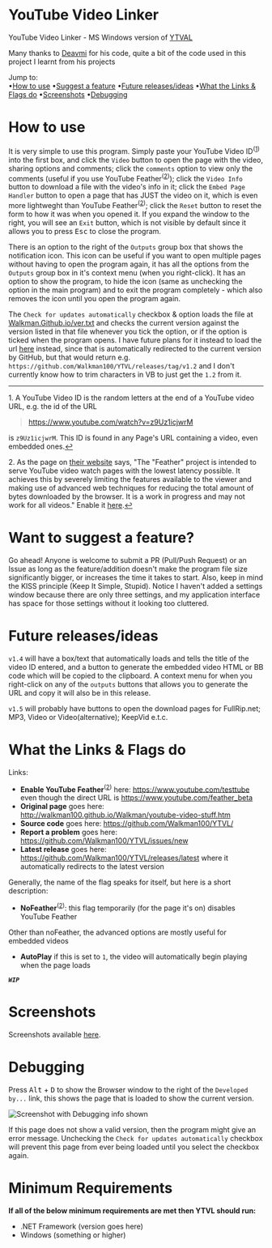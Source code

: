 ﻿YouTube Video Linker
====

YouTube Video Linker - MS Windows version of [YTVAL](http://walkman100.github.io/Walkman/youtube-video-stuff.htm)

Many thanks to [Deavmi](http://github.com/Deavmi) for his code, quite a bit of the code used in this project I learnt from his projects

Jump to:  
•<a href="#how-to-use">How to use</a> 
•<a href="#want-to-suggest-a-feature">Suggest a feature</a> 
•<a href="#future-releasesideas">Future releases/ideas</a> 
•<a href="#what-the-links--flags-do">What the Links & Flags do</a> 
•<a href="http://walkman100.github.io/Walkman/YTVL/">Screenshots</a> 
•<a href="#debugging">Debugging</a>

How to use
====
It is very simple to use this program. Simply paste your YouTube Video ID<sup>(<a href="#f-note-1" name="ref1" id="ref1">1</a>)</sup> into the first box, and click the `Video` button to open the page with the video, sharing options and comments; click the `comments` option to view only the comments (useful if you use YouTube Feather<sup>(<a href="#f-note-2" name="ref2" id="ref2">2</a>)</sup>); click the `Video Info` button to download a file with the video's info in it; click the `Embed Page Handler` button to open a page that has JUST the video on it, which is even more lightweght than YouTube Feather<sup>(<a href="#f-note-2" name="ref2" id="ref2">2</a>)</sup>; click the `Reset` button to reset the form to how it was  when you opened it. If you expand the window to the right, you will see an `Exit` button, which is not visible by default since it allows you to press <kbd>Esc</kbd> to close the program.

There is an option to the right of the `Outputs` group box that shows the notification icon. This icon can be useful if you want to open multiple pages without having to open the program again, it has all the options from the `Outputs` group box in it's context menu (when you right-click). It has an option to show the program, to hide the icon (same as unchecking the option in the main program) and to exit the program completely - which also removes the icon until you open the program again.

The `Check for updates automatically` checkbox & option loads the file at [Walkman.Github.io/ver.txt](http://walkman100.github.io/Walkman/YTVL/ver.txt) and checks the current version against the version listed in that file whenever you tick the option, or if the option is ticked when the program opens. I have future plans for it instead to load the url [here](http://github.com/Walkman100/YTVL/releases/latest) instead, since that is automatically redirected to the current version by GitHub, but that would return e.g. `https://github.com/Walkman100/YTVL/releases/tag/v1.2` and I don't currently know how to trim characters in VB to just get the `1.2` from it.
___
<a name="f-note-1" id="f-note-1">1</a>. A YouTube Video ID is the random letters at the end of a YouTube video URL, e.g. the id of the URL
> https://www.youtube.com/watch?v=z9Uz1icjwrM

is `z9Uz1icjwrM`. This ID is found in any Page's URL containing a video, even embedded ones.<a href="#ref1" title="Jump back to footnote 1 above.">↩</a>

<a name="f-note-2" id="f-note-2">2</a>. As the page on [their website](https://www.youtube.com/feather_beta) says, "The "Feather" project is intended to serve YouTube video watch pages with the lowest latency possible. It achieves this by severely limiting the features available to the viewer and making use of advanced web techniques for reducing the total amount of bytes downloaded by the browser. It is a work in progress and may not work for all videos." Enable it [here](https://www.youtube.com/feather_beta).<a href="#ref2" title="Jump back to footnote 2">↩</a>

Want to suggest a feature?
====
Go ahead! Anyone is welcome to submit a PR (Pull/Push Request) or an Issue as long as the feature/addition doesn't make the program file size significantly bigger, or increases the time it takes to start. Also, keep in mind the KISS principle (Keep It Simple, Stupid). Notice I haven't added a settings window because there are only three settings, and my application interface has space for those settings without it looking too cluttered.

Future releases/ideas
====
`v1.4` will have a box/text that automatically loads and tells the title of the video ID entered, and a button to generate the embedded video HTML or BB code which will be copied to the clipboard. A context menu for when you right-click on any of the `outputs` buttons that allows you to generate the URL and copy it will also be in this release.

`v1.5` will probably have buttons to open the download pages for FullRip.net; MP3, Video or Video(alternative); KeepVid e.t.c.

What the Links & Flags do
====
Links:
* **Enable YouTube Feather**<sup>(<a href="#f-note-2" name="ref2" id="ref2">2</a>)</sup> here: https://www.youtube.com/testtube even though the direct URL is https://www.youtube.com/feather_beta
* **Original page** goes here: http://walkman100.github.io/Walkman/youtube-video-stuff.htm
* **Source code** goes here: https://github.com/Walkman100/YTVL/
* **Report a problem** goes here: https://github.com/Walkman100/YTVL/issues/new
* **Latest release** goes here: https://github.com/Walkman100/YTVL/releases/latest where it automatically redirects to the latest version

Generally, the name of the flag speaks for itself, but here is a short description:
* **NoFeather**<sup>(<a href="#f-note-2" name="ref2" id="ref2">2</a>)</sup>: this flag temporarily (for the page it's on) disables YouTube Feather

Other than noFeather, the advanced options are mostly useful for embedded videos
* **AutoPlay** if this is set to `1`, the video will automatically begin playing when the page loads

***_<kbd>`WIP`</kbd>_***

Screenshots
====
Screenshots available <a href="http://walkman100.github.io/Walkman/YTVL/">here</a>.

Debugging
====
Press <kbd>Alt</kbd> + <kbd>D</kbd> to show the Browser window to the right of the `Developed by...` link, this shows the page that is loaded to show the current version.

![Screenshot with Debugging info shown](http://walkman100.github.io/Walkman/YTVL/AdvancedOptionsWithDebugKeyCombinationPressed.png "Screenshot with Debugging info shown")

If this page does not show a valid version, then the program might give an error message. Unchecking the `Check for updates automatically` checkbox will prevent this page from ever being loaded until you select the checkbox again.

Minimum Requirements
====

**If all of the below minimum requirements are met then YTVL should run:**

* .NET Framework (version goes here)
* Windows (something or higher)
